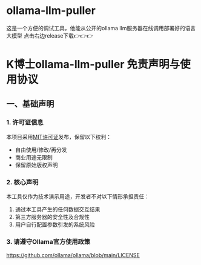 # ollama-llm-puller
这是一个方便的调试工具，他能从公开的ollama llm服务器在线调用部署好的语言大模型 点击右边release下载👉👉👉

# K博士ollama-llm-puller 免责声明与使用协议

## 一、基础声明
### 1. 许可证信息
本项目采用[MIT许可证](https://opensource.org/licenses/MIT)发布，保留以下权利：
- 自由使用/修改/再分发
- 商业用途无限制
- 保留原始版权声明

### 2. 核心声明
本工具仅作为技术演示用途，开发者不对以下情形承担责任：
1. 通过本工具产生的任何数据交互结果
2. 第三方服务器的安全性及合规性
3. 用户自行配置参数引发的系统风险

### 3. 请遵守Ollama官方使用政策
https://github.com/ollama/ollama/blob/main/LICENSE
